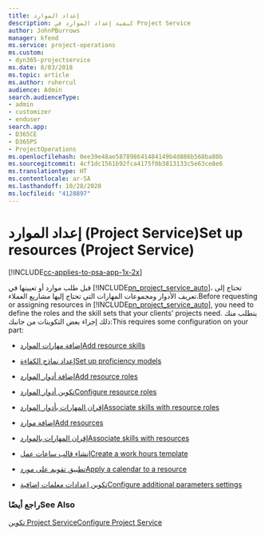 ```yaml
---
title: إعداد الموارد
description: كيفية إعداد الموارد في Project Service
author: JohnPBurrows
manager: kfend
ms.service: project-operations
ms.custom:
- dyn365-projectservice
ms.date: 8/03/2018
ms.topic: article
ms.author: ruhercul
audience: Admin
search.audienceType:
- admin
- customizer
- enduser
search.app:
- D365CE
- D365PS
- ProjectOperations
ms.openlocfilehash: 0ee39e48ae587898641484149b4d886b568ba80b
ms.sourcegitcommit: 4cf1dc1561b92fca4175f0b3813133c5e63ce8e6
ms.translationtype: HT
ms.contentlocale: ar-SA
ms.lasthandoff: 10/28/2020
ms.locfileid: "4128897"
---
```

# <a name="set-up-resources-project-service"></a><span data-ttu-id="f5bcc-103">إعداد الموارد (Project Service)</span><span class="sxs-lookup"><span data-stu-id="f5bcc-103">Set up resources (Project Service)</span></span>

[!INCLUDE[cc-applies-to-psa-app-1x-2x](../includes/cc-applies-to-psa-app-1x-2x.md)]

<span data-ttu-id="f5bcc-104">قبل طلب موارد أو تعيينها في [!INCLUDE[pn_project_service_auto](../includes/pn-project-service-auto.md)]، تحتاج إلى تعريف الأدوار ومجموعات المهارات التي تحتاج إليها مشاريع العملاء.</span><span class="sxs-lookup"><span data-stu-id="f5bcc-104">Before requesting or assigning resources in [!INCLUDE[pn_project_service_auto](../includes/pn-project-service-auto.md)], you need to define the roles and the skill sets that your clients’ projects need.</span></span> <span data-ttu-id="f5bcc-105">يتطلب منك ذلك إجراء بعض التكوينات من جانبك:</span><span class="sxs-lookup"><span data-stu-id="f5bcc-105">This requires some configuration on your part:</span></span>  
  
-   [<span data-ttu-id="f5bcc-106">إضافة مهارات الموارد</span><span class="sxs-lookup"><span data-stu-id="f5bcc-106">Add resource skills</span></span>](../psa/add-resource-skills.md)  
  
-   [<span data-ttu-id="f5bcc-107">إعداد نماذج الكفاءة</span><span class="sxs-lookup"><span data-stu-id="f5bcc-107">Set up proficiency models</span></span>](../psa/set-up-proficiency-models.md)  
  
-   [<span data-ttu-id="f5bcc-108">إضافة أدوار الموارد</span><span class="sxs-lookup"><span data-stu-id="f5bcc-108">Add resource roles</span></span>](../psa/add-resource-roles.md)  
  
-   [<span data-ttu-id="f5bcc-109">تكوين أدوار الموارد</span><span class="sxs-lookup"><span data-stu-id="f5bcc-109">Configure resource roles</span></span>](../psa/configure-resource-roles.md)  
  
-   [<span data-ttu-id="f5bcc-110">إقران المهارات بأدوار الموارد</span><span class="sxs-lookup"><span data-stu-id="f5bcc-110">Associate skills with resource roles</span></span>](../psa/associate-skills-with-resource-roles.md)  
  
-   [<span data-ttu-id="f5bcc-111">إضافة موارد</span><span class="sxs-lookup"><span data-stu-id="f5bcc-111">Add resources</span></span>](../psa/add-resources.md)  
  
-   [<span data-ttu-id="f5bcc-112">إقران المهارات بالموارد</span><span class="sxs-lookup"><span data-stu-id="f5bcc-112">Associate skills with resources</span></span>](../psa/associate-skills-with-resources.md)  
  
-   [<span data-ttu-id="f5bcc-113">إنشاء قالب ساعات عمل</span><span class="sxs-lookup"><span data-stu-id="f5bcc-113">Create a work hours template</span></span>](../psa/create-work-hours-template.md)  
  
-   [<span data-ttu-id="f5bcc-114">تطبيق تقويم على مورد</span><span class="sxs-lookup"><span data-stu-id="f5bcc-114">Apply a calendar to a resource</span></span>](../psa/apply-calendar-resource.md)  
  
-   [<span data-ttu-id="f5bcc-115">تكوين إعدادات معلمات إضافية</span><span class="sxs-lookup"><span data-stu-id="f5bcc-115">Configure additional parameters settings</span></span>](../psa/configure-additional-parameters-settings.md)  
  
### <a name="see-also"></a><span data-ttu-id="f5bcc-116">راجع أيضًا</span><span class="sxs-lookup"><span data-stu-id="f5bcc-116">See Also</span></span>  
 [<span data-ttu-id="f5bcc-117">تكوين Project Service</span><span class="sxs-lookup"><span data-stu-id="f5bcc-117">Configure Project Service</span></span>](../psa/configure.md)
